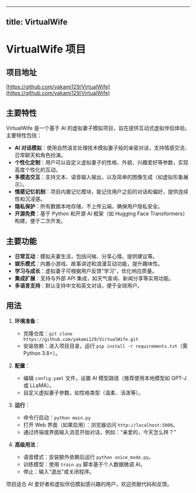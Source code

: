 
---
title: VirtualWife
---

# VirtualWife 项目

## 项目地址
[https://github.com/yakami129/VirtualWife](https://github.com/yakami129/VirtualWife)

## 主要特性
VirtualWife 是一个基于 AI 的虚拟妻子模拟项目，旨在提供互动式虚拟伴侣体验。主要特性包括：
- **AI 对话模拟**：使用自然语言处理技术模拟妻子般的亲密对话，支持情感交流、日常聊天和角色扮演。
- **个性化定制**：用户可以自定义虚拟妻子的性格、外貌、兴趣爱好等参数，实现高度个性化的互动。
- **多模态交互**：支持文本、语音输入输出，以及简单的图像生成（如虚拟形象展示）。
- **情感记忆机制**：项目内置记忆模块，能记住用户之前的对话和偏好，提供连续性和沉浸感。
- **隐私保护**：所有数据本地存储，不上传云端，确保用户隐私安全。
- **开源免费**：基于 Python 和开源 AI 框架（如 Hugging Face Transformers）构建，便于二次开发。

## 主要功能
- **日常互动**：模拟夫妻生活，包括问候、分享心情、提供建议等。
- **娱乐模式**：内置小游戏、故事讲述和浪漫互动功能，提升趣味性。
- **学习与成长**：虚拟妻子可根据用户反馈“学习”，优化响应质量。
- **集成扩展**：支持与外部 API 集成，如天气查询、新闻分享等实用功能。
- **多语言支持**：默认支持中文和英文对话，便于全球用户。

## 用法
1. **环境准备**：
   - 克隆仓库：`git clone https://github.com/yakami129/VirtualWife.git`
   - 安装依赖：进入项目目录，运行 `pip install -r requirements.txt`（需 Python 3.8+）。

2. **配置**：
   - 编辑 `config.yaml` 文件，设置 AI 模型路径（推荐使用本地模型如 GPT-J 或 LLaMA）。
   - 自定义虚拟妻子参数，如性格类型（温柔、活泼等）。

3. **运行**：
   - 命令行启动：`python main.py`
   - 打开 Web 界面（如果启用）：浏览器访问 `http://localhost:5000`。
   - 通过终端或界面输入消息开始对话，例如：“亲爱的，今天怎么样？”

4. **高级用法**：
   - 语音模式：安装额外依赖后运行 `python voice_mode.py`。
   - 训练模型：使用 `train.py` 脚本基于个人数据微调 AI。
   - 停止：输入“退出”或关闭程序。

项目适合 AI 爱好者和虚拟伴侣模拟感兴趣的用户，欢迎贡献代码和反馈。